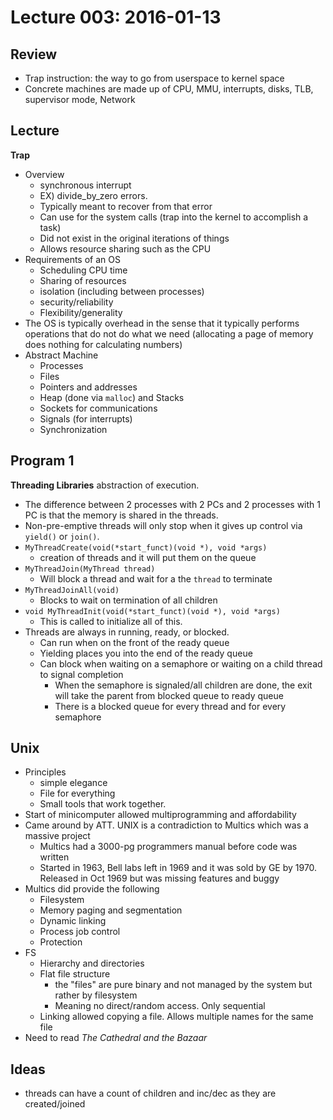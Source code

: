Lecture 003: 2016-01-13
=====================

Review
--------
* Trap instruction: the way to go from userspace to kernel space
* Concrete machines are made up of CPU, MMU, interrupts, disks, TLB, supervisor mode, Network

Lecture
---------
**Trap**

* Overview
    * synchronous interrupt
    * EX) divide_by_zero errors. 
    * Typically meant to recover from that error
    * Can use for the system calls (trap into the kernel to accomplish a task)
    * Did not exist in the original iterations of things
    * Allows resource sharing such as the CPU
* Requirements of an OS
    * Scheduling CPU time
    * Sharing of resources
    * isolation (including between processes)
    * security/reliability
    * Flexibility/generality
* The OS is typically overhead in the sense that it typically performs operations that do not do what we need (allocating  a page of memory does nothing for calculating numbers)
* Abstract Machine
    * Processes
    * Files
    * Pointers and addresses
    * Heap (done via `malloc`) and Stacks
    * Sockets for communications
    * Signals (for interrupts)
    * Synchronization

Program 1
------------
**Threading Libraries** abstraction of execution. 

* The difference between 2 processes with 2 PCs and 2 processes with 1 PC is that the memory is shared in the threads. 
* Non-pre-emptive threads will only stop when it gives up control via `yield()` or `join()`. 
* `MyThreadCreate(void(*start_funct)(void *), void *args)`
    * creation of threads and it will put them on the queue
* `MyThreadJoin(MyThread thread)`
    * Will block a thread and wait for a the `thread` to terminate
* `MyThreadJoinAll(void)`
    * Blocks to wait on termination of all children
* `void MyThreadInit(void(*start_funct)(void *), void *args)`
    * This is called to initialize all of this. 
* Threads are always in running, ready, or blocked. 
    * Can run when on the front of the ready queue
    * Yielding places you into the end of the ready queue
    * Can block when waiting on a semaphore or waiting on a child thread to signal completion
        * When the semaphore is signaled/all children are done, the exit will take the parent from blocked queue to ready queue
        * There is a blocked queue for every thread and for every semaphore

Unix
-----
* Principles
    * simple elegance
    * File for everything
    * Small tools that work together. 
* Start of minicomputer allowed multiprogramming and affordability
* Came around by ATT. UNIX is a contradiction to Multics which was a massive project
    * Multics had a 3000-pg programmers manual before code was written
    * Started in 1963, Bell labs left in 1969 and it was sold by GE by 1970. Released in Oct 1969 but was missing features and buggy
* Multics did provide the following
    * Filesystem
    * Memory paging and segmentation
    * Dynamic linking
    * Process job control
    * Protection
* FS 
    * Hierarchy and directories
    * Flat file structure 
        * the "files" are pure binary and not managed by the system but rather by filesystem
        * Meaning no direct/random access. Only sequential
    * Linking allowed copying a file. Allows multiple names for the same file
* Need to read _The Cathedral and the Bazaar_



Ideas
------
* threads can have a count of children and inc/dec as they are created/joined
